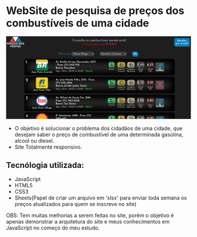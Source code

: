 # WebSite de pesquisa de preços dos combustíveis de uma cidade

![posto-v2](posto-v2.png)

- O objetivo é solucionar o problema dos cidadãos de uma cidade, que desejam saber o preço de combustível de uma determinada gasolina, alcool ou diesel. 
- Site Totalmente responsivo.

## Tecnólogia utilizada:
- JavaScript
- HTML5
- CSS3
- Sheets(Papel de criar um arquivo em 'xlsx' para enviar toda semana os preços atualizados para quem se inscreve no site)

OBS: Tem muitas melhorias a serem feitas no site, porém o objetivo é apenas demonstrar a arquitetura do site e meus conhecimentos em JavaScript no começo do meu estudo. 
